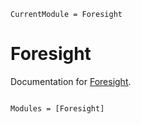 ```@meta
CurrentModule = Foresight
```

# Foresight

Documentation for [Foresight](https://github.com/brendanjohnharris/Foresight.jl).

```@index
```

```@autodocs
Modules = [Foresight]
```
